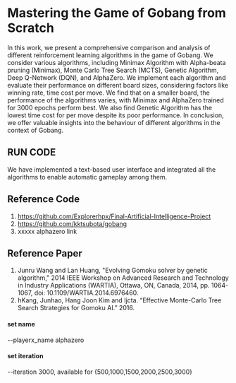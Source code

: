 # Mastering the Game of Gobang from Scratch

In this work, we present a comprehensive comparison and analysis of different reinforcement learning algorithms in the game of Gobang. We consider various algorithms, including Minimax Algorithm with Alpha-beata pruning (Minimax), Monte Carlo Tree Search (MCTS), Genetic Algorithm, Deep Q-Network (DQN), and AlphaZero. We implement each algorithm and evaluate their performance on different board sizes, considering factors like winning rate, time cost per move. We find that on a smaller board, the performance of the algorithms varies, with Minimax and AlphaZero trained for 3000 epochs perform best. We also find Genetic Algorithm has the lowest time cost for per move despite its poor performance. In conclusion, we offer valuable insights into the behaviour of different algorithms in the context of Gobang.


## RUN CODE
We have implemented a text-based user interface and integrated all the algorithms to enable automatic gameplay among them.




## Reference Code
1. https://github.com/Explorerhpx/Final-Artificial-Intelligence-Project
2. https://github.com/kktsubota/gobang
3. xxxxx alphazero link

## Reference Paper
1. Junru Wang and Lan Huang, "Evolving Gomoku solver by genetic algorithm," 2014 IEEE Workshop on Advanced Research and Technology in Industry Applications (WARTIA), Ottawa, ON, Canada, 2014, pp. 1064-1067, doi: 10.1109/WARTIA.2014.6976460.
2. hKang, Junhao, Hang Joon Kim and Ijcta. “Effective Monte-Carlo Tree Search Strategies for Gomoku AI.” 2016.




#### set name

--playerx_name alphazero

#### set iteration

--iteration 3000, available for {500,1000,1500,2000,2500,3000}
